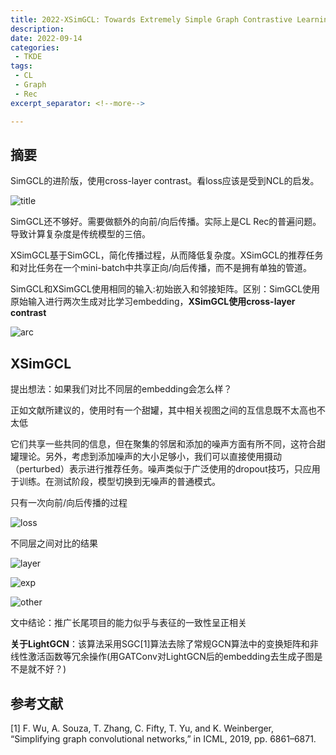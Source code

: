 ```yaml
---
title: 2022-XSimGCL: Towards Extremely Simple Graph Contrastive Learning for Recommendation
description:
date: 2022-09-14
categories:
 - TKDE
tags:
 - CL
 - Graph
 - Rec
excerpt_separator: <!--more--> 

---
```


## 摘要

SimGCL的进阶版，使用cross-layer contrast。看loss应该是受到NCL的启发。<!--more-->

![title](https://sunjc911.github.io/assets/images/XSimGCL/title.png)

SimGCL还不够好。需要做额外的向前/向后传播。实际上是CL Rec的普遍问题。导致计算复杂度是传统模型的三倍。

XSimGCL基于SimGCL，简化传播过程，从而降低复杂度。XSimGCL的推荐任务和对比任务在一个mini-batch中共享正向/向后传播，而不是拥有单独的管道。

SimGCL和XSimGCL使用相同的输入:初始嵌入和邻接矩阵。区别：SimGCL使用原始输入进行两次生成对比学习embedding，**XSimGCL使用cross-layer contrast**

![arc](https://sunjc911.github.io/assets/images/XSimGCL/arc.png)

## XSimGCL

提出想法：如果我们对比不同层的embedding会怎么样？

正如文献所建议的，使用时有一个甜罐，其中相关视图之间的互信息既不太高也不太低

它们共享一些共同的信息，但在聚集的邻居和添加的噪声方面有所不同，这符合甜罐理论。另外，考虑到添加噪声的大小足够小，我们可以直接使用摄动（perturbed）表示进行推荐任务。噪声类似于广泛使用的dropout技巧，只应用于训练。在测试阶段，模型切换到无噪声的普通模式。

只有一次向前/向后传播的过程

![loss](https://sunjc911.github.io/assets/images/XSimGCL/loss.png)

不同层之间对比的结果

![layer](https://sunjc911.github.io/assets/images/XSimGCL/layer.png)

![exp](https://sunjc911.github.io/assets/images/XSimGCL/exp.png)

![other](https://sunjc911.github.io/assets/images/XSimGCL/other.png)

文中结论：推广长尾项目的能力似乎与表征的一致性呈正相关

**关于LightGCN**：该算法采用SGC[1]算法去除了常规GCN算法中的变换矩阵和非线性激活函数等冗余操作(用GATConv对LightGCN后的embedding去生成子图是不是就不好？)

## 参考文献

[1] F. Wu, A. Souza, T. Zhang, C. Fifty, T. Yu, and K. Weinberger, “Simplifying graph convolutional networks,” in ICML, 2019, pp. 6861–6871.
